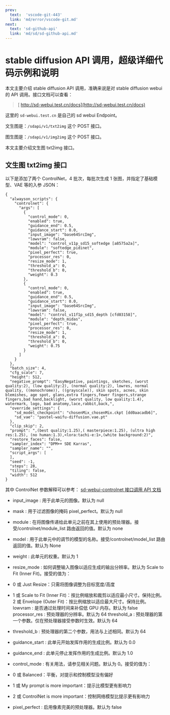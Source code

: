 ```yaml
---
prev: 
  text:  'vscode-git-443'
  link: 'md/error/vscode-git.md'
next:
  text: 'sd-github-api'
  link: 'md/sd/sd-github-api.md'
---
```


# stable diffusion API 调用，超级详细代码示例和说明



本文主要介绍 stable diffusion API 调用，准确来说是对 stable diffusion webui 的 API 调用。接口文档可以查看：


> [ http://sd-webui.test.cn/docs](http://sd-webui.test.cn/docs)

这里的 `sd-webui.test.cn` 是自己的 sd webui Endpoint。

文生图是：`/sdapi/v1/txt2img` 这个 POST 接口。

图生图是：`/sdapi/v1/img2img` 这个 POST 接口。

本文主要介绍文生图 txt2img 接口。

## 文生图 txt2img 接口

以下是添加了两个 ControlNet，4 批次，每批次生成 1 张图，并指定了基础模型、VAE 等的入参 JSON：

```
{
  "alwayson_scripts": {
    "controlnet": {
      "args": [
        {
          "control_mode": 0,
          "enabled": true,
          "guidance_end": 0.5,
          "guidance_start": 0.0,
          "input_image": "base64SrcImg",
          "lowvram": false,
          "model": "control_v11p_sd15_softedge [a8575a2a]",
          "module": "softedge_pidinet",
          "pixel_perfect": true,
          "processor_res": 0,
          "resize_mode": 1,
          "threshold_a": 0,
          "threshold_b": 0,
          "weight": 0.3
        },
        {
          "control_mode": 0,
          "enabled": true,
          "guidance_end": 0.5,
          "guidance_start": 0.0,
          "input_image": "base64SrcImg",
          "lowvram": false,
          "model": "control_v11f1p_sd15_depth [cfd03158]",
          "module": "depth_midas",
          "pixel_perfect": true,
          "processor_res": 0,
          "resize_mode": 1,
          "threshold_a": 0,
          "threshold_b": 0,
          "weight": 0.75
        }
      ]
    }
  },
  "batch_size": 4,
  "cfg_scale": 7,
  "height": 512,
  "negative_prompt": "EasyNegative, paintings, sketches, (worst quality:2), (low quality:2), (normal quality:2), lowres, normal quality, ((monochrome)), ((grayscale)), skin spots, acnes, skin blemishes, age spot, glans,extra fingers,fewer fingers,strange fingers,bad hand,backlight, (worst quality, low quality:1.4), watermark, logo, bad anatomy,lace,rabbit,back,",
  "override_settings": {
    "sd_model_checkpoint": "chosenMix_chosenMix.ckpt [dd0aacadb6]",
    "sd_vae": "pastel-waifu-diffusion.vae.pt"
  },
  "clip_skip": 2,
  "prompt": ",(best quality:1.25),( masterpiece:1.25), (ultra high res:1.25), (no human:1.3),<lora:tachi-e:1>,(white background:2)",
  "restore_faces": false,
  "sampler_index": "DPM++ SDE Karras",
  "sampler_name": "",
  "script_args": [
  ],
  "seed": -1,
  "steps": 28,
  "tiling": false,
  "width": 512
}
```

其中 ControlNet 参数解释可以参考：
[ sd-webui-controlnet 接口调用 API 文档](https://github.com/Mikubill/sd-webui-controlnet/wiki/API#integrating-sdapiv12img)

- input_image : 用于此单元的图像。默认为 null
- mask : 用于过滤图像的掩码 pixel_perfect。默认为 null
- module : 在将图像传递给此单元之前在其上使用的预处理器。接受/controlnet/module_list 路由返回的值。默认为 none
- model : 用于此单元中的调节的模型的名称。接受/controlnet/model_list 路由返回的值。默认为 None
- weight : 此单元的权重。默认为 1
- resize_mode : 如何调整输入图像以适应生成的输出分辨率。默认为 Scale to Fit (Inner Fit)。接受的值为：

- 0 或 Just Resize：只需将图像调整为目标宽度/高度
- 1 或 Scale to Fit (Inner Fit)：按比例缩放和裁剪以适应最小尺寸。保持比例。
  2 或 Envelope (Outer Fit)：按比例缩放以适应最大尺寸。保持比例。
  lowvram : 是否通过处理时间来补偿低 GPU 内存。默认为 false
  processor_res : 预处理器的分辨率。默认为 64
  threshold_a : 预处理器的第一个参数。仅在预处理器接受参数时生效。默认为 64

- threshold_b : 预处理器的第二个参数，用法与上述相同。默认为 64
- guidance_start : 此单元开始发挥作用的生成比例。默认为 0.0
- guidance_end : 此单元停止发挥作用的生成比例。默认为 1.0
- control_mode : 有关用法，请参见相关问题。默认为 0。接受的值为：

- 0 或 Balanced：平衡，对提示和控制模型没有偏好
- 1 或 My prompt is more important：提示比模型更有影响力
- 2 或 ControlNet is more important：控制网络模型比提示更有影响力

- pixel_perfect : 启用像素完美的预处理器。默认为 false